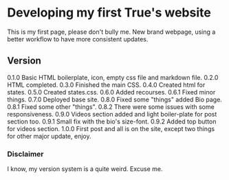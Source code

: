 # Developing my first True's website

This is my first page, please don't bully me.
New brand webpage, using a better workflow to have more consistent updates.

## Version

0.1.0 Basic HTML boilerplate, icon, empty css file and markdown file.
0.2.0 HTML completed.
0.3.0 Finished the main CSS.
0.4.0 Created html for states.
0.5.0 Created states.css.
0.6.0 Added recourses.
0.6.1 Fixed minor things.
0.7.0 Deployed base site.
0.8.0 Fixed some "things" added Bio page.
0.8.1 Fixed some other "things".
0.8.2 There were some issues with some responsiveness.
0.9.0 Videos section added and light boiler-plate for post section too.
0.9.1 Small fix with the bio's size-font.
0.9.2 Added top button for videos section.
1.0.0 First post and all is on the site, except two things for other major update, enjoy.

### Disclaimer

I know, my version system is a quite weird. Excuse me.
